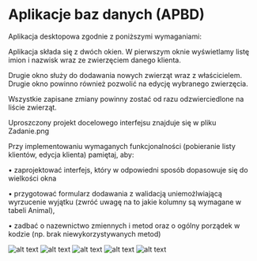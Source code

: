 # Aplikacje baz danych (APBD)
Aplikacja desktopowa zgodnie z poniższymi wymaganiami:

Aplikacja składa się z dwóch okien. W pierwszym oknie wyświetlamy listę imion i nazwisk wraz ze zwierzęciem danego klienta.

Drugie okno służy do dodawania nowych zwierząt wraz z właścicielem. Drugie okno powinno również pozwolić na edycję wybranego zwierzęcia. 

Wszystkie zapisane zmiany powinny zostać od razu odzwierciedlone na liście zwierząt.

Uproszczony projekt docelowego interfejsu znajduje się w pliku Zadanie.png

Przy implementowaniu wymaganych funkcjonalności (pobieranie listy klientów, edycja klienta) pamiętaj, aby:

• zaprojektować interfejs, który w odpowiedni sposób dopasowuje się do wielkości okna

• przygotować formularz dodawania z walidacją uniemożlwiającą wyrzucenie wyjątku (zwróć uwagę na to jakie kolumny są wymagane w tabeli Animal),

• zadbać o nazewnictwo zmiennych i metod oraz o ogólny porządek w kodzie (np. brak niewykorzystywanych metod)

![alt text](https://github.com/s15444/AplikacjeBazDanych-APBD/blob/master/APBD_SA_S15444/bin/1.PNG)
![alt text](https://github.com/s15444/AplikacjeBazDanych-APBD/blob/master/APBD_SA_S15444/bin/2.PNG)
![alt text](https://github.com/s15444/AplikacjeBazDanych-APBD/blob/master/APBD_SA_S15444/bin/3.PNG)
![alt text](https://github.com/s15444/AplikacjeBazDanych-APBD/blob/master/APBD_SA_S15444/bin/4.PNG)
![alt text](https://github.com/s15444/AplikacjeBazDanych-APBD/blob/master/APBD_SA_S15444/bin/5.PNG)
